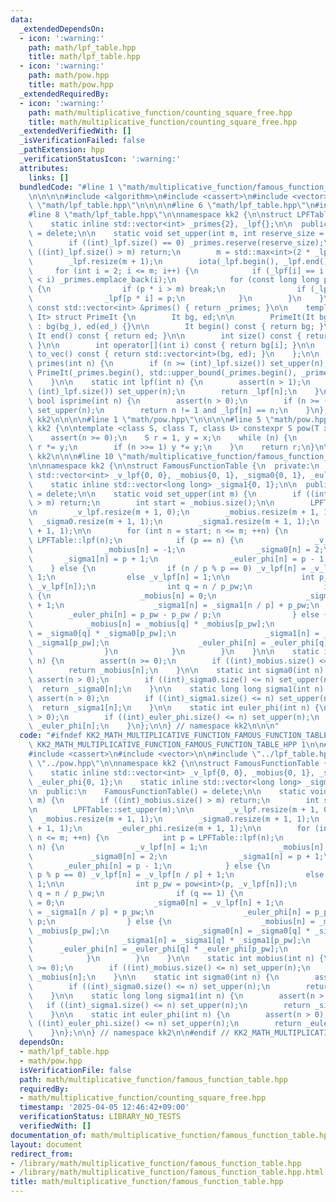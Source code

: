 ```yaml
---
data:
  _extendedDependsOn:
  - icon: ':warning:'
    path: math/lpf_table.hpp
    title: math/lpf_table.hpp
  - icon: ':warning:'
    path: math/pow.hpp
    title: math/pow.hpp
  _extendedRequiredBy:
  - icon: ':warning:'
    path: math/multiplicative_function/counting_square_free.hpp
    title: math/multiplicative_function/counting_square_free.hpp
  _extendedVerifiedWith: []
  _isVerificationFailed: false
  _pathExtension: hpp
  _verificationStatusIcon: ':warning:'
  attributes:
    links: []
  bundledCode: "#line 1 \"math/multiplicative_function/famous_function_table.hpp\"\
    \n\n\n\n#include <algorithm>\n#include <cassert>\n#include <vector>\n\n#line 1\
    \ \"math/lpf_table.hpp\"\n\n\n\n#line 6 \"math/lpf_table.hpp\"\n#include <numeric>\n\
    #line 8 \"math/lpf_table.hpp\"\n\nnamespace kk2 {\n\nstruct LPFTable {\n  private:\n\
    \    static inline std::vector<int> _primes{2}, _lpf{};\n\n  public:\n    LPFTable()\
    \ = delete;\n\n    static void set_upper(int m, int reserve_size = 26355867) {\n\
    \        if ((int)_lpf.size() == 0) _primes.reserve(reserve_size);\n        if\
    \ ((int)_lpf.size() > m) return;\n        m = std::max<int>(2 * _lpf.size(), m);\n\
    \        _lpf.resize(m + 1);\n        iota(_lpf.begin(), _lpf.end(), 0);\n   \
    \     for (int i = 2; i <= m; i++) {\n            if (_lpf[i] == i and _primes.back()\
    \ < i) _primes.emplace_back(i);\n            for (const long long p : _primes)\
    \ {\n                if (p * i > m) break;\n                if (_lpf[i] < p) break;\n\
    \                _lpf[p * i] = p;\n            }\n        }\n    }\n\n    static\
    \ const std::vector<int> &primes() { return _primes; }\n\n    template <typename\
    \ It> struct PrimeIt {\n        It bg, ed;\n\n        PrimeIt(It bg_, It ed_)\
    \ : bg(bg_), ed(ed_) {}\n\n        It begin() const { return bg; }\n\n       \
    \ It end() const { return ed; }\n\n        int size() const { return ed - bg;\
    \ }\n\n        int operator[](int i) const { return bg[i]; }\n\n        std::vector<int>\
    \ to_vec() const { return std::vector<int>(bg, ed); }\n    };\n\n    static auto\
    \ primes(int n) {\n        if (n >= (int)_lpf.size()) set_upper(n);\n        return\
    \ PrimeIt(_primes.begin(), std::upper_bound(_primes.begin(), _primes.end(), n));\n\
    \    }\n\n    static int lpf(int n) {\n        assert(n > 1);\n        if (n >=\
    \ (int)_lpf.size()) set_upper(n);\n        return _lpf[n];\n    }\n\n    static\
    \ bool isprime(int n) {\n        assert(n > 0);\n        if (n >= (int)_lpf.size())\
    \ set_upper(n);\n        return n != 1 and _lpf[n] == n;\n    }\n};\n\n} // namespace\
    \ kk2\n\n\n\n#line 1 \"math/pow.hpp\"\n\n\n\n#line 5 \"math/pow.hpp\"\n\nnamespace\
    \ kk2 {\n\ntemplate <class S, class T, class U> constexpr S pow(T x, U n) {\n\
    \    assert(n >= 0);\n    S r = 1, y = x;\n    while (n) {\n        if (n & 1)\
    \ r *= y;\n        if (n >>= 1) y *= y;\n    }\n    return r;\n}\n\n} // namespace\
    \ kk2\n\n\n#line 10 \"math/multiplicative_function/famous_function_table.hpp\"\
    \n\nnamespace kk2 {\n\nstruct FamousFunctionTable {\n  private:\n    static inline\
    \ std::vector<int> _v_lpf{0, 0}, _mobius{0, 1}, _sigma0{0, 1}, _euler_phi{0, 1};\n\
    \    static inline std::vector<long long> _sigma1{0, 1};\n\n  public:\n    FamousFunctionTable()\
    \ = delete;\n\n    static void set_upper(int m) {\n        if ((int)_mobius.size()\
    \ > m) return;\n        int start = _mobius.size();\n\n        LPFTable::set_upper(m);\n\
    \n        _v_lpf.resize(m + 1, 0);\n        _mobius.resize(m + 1, 1);\n      \
    \  _sigma0.resize(m + 1, 1);\n        _sigma1.resize(m + 1, 1);\n        _euler_phi.resize(m\
    \ + 1, 1);\n\n        for (int n = start; n <= m; ++n) {\n            int p =\
    \ LPFTable::lpf(n);\n            if (p == n) {\n                _v_lpf[n] = 1;\n\
    \                _mobius[n] = -1;\n                _sigma0[n] = 2;\n         \
    \       _sigma1[n] = p + 1;\n                _euler_phi[n] = p - 1;\n        \
    \    } else {\n                if (n / p % p == 0) _v_lpf[n] = _v_lpf[n / p] +\
    \ 1;\n                else _v_lpf[n] = 1;\n\n                int p_pw = pow<int>(p,\
    \ _v_lpf[n]);\n                int q = n / p_pw;\n                if (q == 1)\
    \ {\n                    _mobius[n] = 0;\n                    _sigma0[n] = _v_lpf[n]\
    \ + 1;\n                    _sigma1[n] = _sigma1[n / p] + p_pw;\n            \
    \        _euler_phi[n] = p_pw - p_pw / p;\n                } else {\n        \
    \            _mobius[n] = _mobius[q] * _mobius[p_pw];\n                    _sigma0[n]\
    \ = _sigma0[q] * _sigma0[p_pw];\n                    _sigma1[n] = _sigma1[q] *\
    \ _sigma1[p_pw];\n                    _euler_phi[n] = _euler_phi[q] * _euler_phi[p_pw];\n\
    \                }\n            }\n        }\n    }\n\n    static int mobius(int\
    \ n) {\n        assert(n >= 0);\n        if ((int)_mobius.size() <= n) set_upper(n);\n\
    \        return _mobius[n];\n    }\n\n    static int sigma0(int n) {\n       \
    \ assert(n > 0);\n        if ((int)_sigma0.size() <= n) set_upper(n);\n      \
    \  return _sigma0[n];\n    }\n\n    static long long sigma1(int n) {\n       \
    \ assert(n > 0);\n        if ((int)_sigma1.size() <= n) set_upper(n);\n      \
    \  return _sigma1[n];\n    }\n\n    static int euler_phi(int n) {\n        assert(n\
    \ > 0);\n        if ((int)_euler_phi.size() <= n) set_upper(n);\n        return\
    \ _euler_phi[n];\n    }\n};\n\n} // namespace kk2\n\n\n"
  code: "#ifndef KK2_MATH_MULTIPLICATIVE_FUNCTION_FAMOUS_FUNCTION_TABLE_HPP\n#define\
    \ KK2_MATH_MULTIPLICATIVE_FUNCTION_FAMOUS_FUNCTION_TABLE_HPP 1\n\n#include <algorithm>\n\
    #include <cassert>\n#include <vector>\n\n#include \"../lpf_table.hpp\"\n#include\
    \ \"../pow.hpp\"\n\nnamespace kk2 {\n\nstruct FamousFunctionTable {\n  private:\n\
    \    static inline std::vector<int> _v_lpf{0, 0}, _mobius{0, 1}, _sigma0{0, 1},\
    \ _euler_phi{0, 1};\n    static inline std::vector<long long> _sigma1{0, 1};\n\
    \n  public:\n    FamousFunctionTable() = delete;\n\n    static void set_upper(int\
    \ m) {\n        if ((int)_mobius.size() > m) return;\n        int start = _mobius.size();\n\
    \n        LPFTable::set_upper(m);\n\n        _v_lpf.resize(m + 1, 0);\n      \
    \  _mobius.resize(m + 1, 1);\n        _sigma0.resize(m + 1, 1);\n        _sigma1.resize(m\
    \ + 1, 1);\n        _euler_phi.resize(m + 1, 1);\n\n        for (int n = start;\
    \ n <= m; ++n) {\n            int p = LPFTable::lpf(n);\n            if (p ==\
    \ n) {\n                _v_lpf[n] = 1;\n                _mobius[n] = -1;\n   \
    \             _sigma0[n] = 2;\n                _sigma1[n] = p + 1;\n         \
    \       _euler_phi[n] = p - 1;\n            } else {\n                if (n /\
    \ p % p == 0) _v_lpf[n] = _v_lpf[n / p] + 1;\n                else _v_lpf[n] =\
    \ 1;\n\n                int p_pw = pow<int>(p, _v_lpf[n]);\n                int\
    \ q = n / p_pw;\n                if (q == 1) {\n                    _mobius[n]\
    \ = 0;\n                    _sigma0[n] = _v_lpf[n] + 1;\n                    _sigma1[n]\
    \ = _sigma1[n / p] + p_pw;\n                    _euler_phi[n] = p_pw - p_pw /\
    \ p;\n                } else {\n                    _mobius[n] = _mobius[q] *\
    \ _mobius[p_pw];\n                    _sigma0[n] = _sigma0[q] * _sigma0[p_pw];\n\
    \                    _sigma1[n] = _sigma1[q] * _sigma1[p_pw];\n              \
    \      _euler_phi[n] = _euler_phi[q] * _euler_phi[p_pw];\n                }\n\
    \            }\n        }\n    }\n\n    static int mobius(int n) {\n        assert(n\
    \ >= 0);\n        if ((int)_mobius.size() <= n) set_upper(n);\n        return\
    \ _mobius[n];\n    }\n\n    static int sigma0(int n) {\n        assert(n > 0);\n\
    \        if ((int)_sigma0.size() <= n) set_upper(n);\n        return _sigma0[n];\n\
    \    }\n\n    static long long sigma1(int n) {\n        assert(n > 0);\n     \
    \   if ((int)_sigma1.size() <= n) set_upper(n);\n        return _sigma1[n];\n\
    \    }\n\n    static int euler_phi(int n) {\n        assert(n > 0);\n        if\
    \ ((int)_euler_phi.size() <= n) set_upper(n);\n        return _euler_phi[n];\n\
    \    }\n};\n\n} // namespace kk2\n\n#endif // KK2_MATH_MULTIPLICATIVE_FUNCTION_FAMOUS_FUNCTION_TABLE_HPP\n"
  dependsOn:
  - math/lpf_table.hpp
  - math/pow.hpp
  isVerificationFile: false
  path: math/multiplicative_function/famous_function_table.hpp
  requiredBy:
  - math/multiplicative_function/counting_square_free.hpp
  timestamp: '2025-04-05 12:46:42+09:00'
  verificationStatus: LIBRARY_NO_TESTS
  verifiedWith: []
documentation_of: math/multiplicative_function/famous_function_table.hpp
layout: document
redirect_from:
- /library/math/multiplicative_function/famous_function_table.hpp
- /library/math/multiplicative_function/famous_function_table.hpp.html
title: math/multiplicative_function/famous_function_table.hpp
---
```

